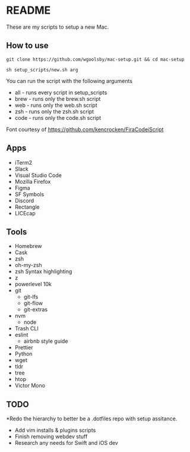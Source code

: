 # README

These are my scripts to setup a new Mac.

## How to use

```
git clone https://github.com/wgoolsby/mac-setup.git && cd mac-setup

sh setup_scripts/new.sh arg
```

You can run the script with the following arguments

* all - runs every script in setup_scripts
* brew - runs only the brew.sh script
* web - runs only the web.sh script
* zsh - runs only the zsh.sh script
* code - runs only the code.sh script

Font courtesy of https://github.com/kencrocken/FiraCodeiScript

## Apps

* iTerm2
* Slack
* Visual Studio Code
* Mozilla Firefox
* Figma
* SF Symbols
* Discord
* Rectangle
* LICEcap

## Tools

* Homebrew
* Cask
* zsh
* oh-my-zsh
* zsh Syntax highlighting
* z
* powerlevel 10k
* git
  * git-lfs
  * git-flow
  * git-extras
* nvm
  * node
* Trash CLI
* eslint
  * airbnb style guide
* Prettier
* Python
* wget
* tldr
* tree
* htop
* Victor Mono

## TODO

*Redo the hierarchy to better be a .dotfiles repo with setup assitance.

* Add vim installs & plugins scripts
* Finish removing webdev stuff
* Research any needs for Swift and iOS dev
